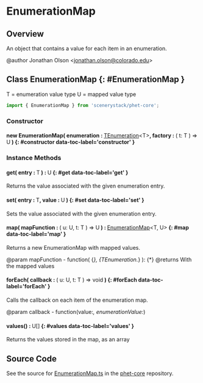 # EnumerationMap

## Overview

An object that contains a value for each item in an enumeration.

@author Jonathan Olson &lt;jonathan.olson@colorado.edu&gt;

## Class EnumerationMap {: #EnumerationMap }


T = enumeration value type
U = mapped value type

```js
import { EnumerationMap } from 'scenerystack/phet-core';
```
### Constructor

#### new EnumerationMap( enumeration : <span style="font-weight: 400;">[TEnumeration](../phet-core/TEnumeration.md)&lt;T&gt;</span>, factory : <span style="font-weight: 400;">( t: T ) =&gt; U</span> ) {: #constructor data-toc-label='constructor' }

### Instance Methods

#### get( entry : <span style="font-weight: 400;">T</span> ) : <span style="font-weight: 400;">U</span> {: #get data-toc-label='get' }

Returns the value associated with the given enumeration entry.

#### set( entry : <span style="font-weight: 400;">T</span>, value : <span style="font-weight: 400;">U</span> ) {: #set data-toc-label='set' }

Sets the value associated with the given enumeration entry.

#### map( mapFunction : <span style="font-weight: 400;">( u: U, t: T ) =&gt; U</span> ) : <span style="font-weight: 400;">[EnumerationMap](../phet-core/EnumerationMap.md)&lt;T, U&gt;</span> {: #map data-toc-label='map' }

Returns a new EnumerationMap with mapped values.

@param mapFunction - function( {*}, {TEnumeration.*} ): {*}
@returns With the mapped values

#### forEach( callback : <span style="font-weight: 400;">( u: U, t: T ) =&gt; <span style="color: hsla(calc(var(--md-hue) + 180deg),80%,40%,1);">void</span></span> ) {: #forEach data-toc-label='forEach' }

Calls the callback on each item of the enumeration map.

@param callback - function(value:*, enumerationValue:*)

#### values() : <span style="font-weight: 400;">U[]</span> {: #values data-toc-label='values' }

Returns the values stored in the map, as an array




## Source Code

See the source for [EnumerationMap.ts](https://github.com/phetsims/phet-core/blob/main/js/EnumerationMap.ts) in the [phet-core](https://github.com/phetsims/phet-core) repository.
